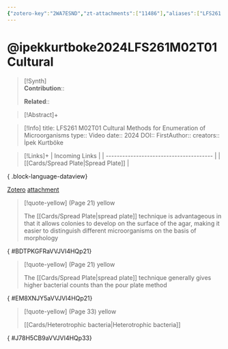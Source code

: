 ```yaml
---
{"zotero-key":"2WA7ESND","zt-attachments":["11486"],"aliases":["LFS261 M02T01 Cultural Methods for Enumeration of Microorganisms"],"keywords":["✅"],"FirstAuthor":"[[ İpek Kurtböke]]","tags":["source/video","Uni/LFS261"],"dg-publish":true,"permalink":"/sources/ipekkurtboke2024-lfs-261-m02-t01-cultural/","dgPassFrontmatter":true}
---
```


# @ipekkurtboke2024LFS261M02T01Cultural

>[!Synth]  
>**Contribution**::  
>  
>**Related**:: 
>  

> [!Abstract]+
> 

> [!Info]
> title: LFS261 M02T01 Cultural Methods for Enumeration of Microorganisms
> type:: Video 
> date:: 2024
> DOI:: 
> FirstAuthor:: 
> creators:: İpek Kurtböke

> [!Links]+
>  | Incoming Links                          |
> | --------------------------------------- |
> | [[Cards/Spread Plate\|Spread Plate]] |
> 
{ .block-language-dataview}


[Zotero](zotero://select/library/items/2WA7ESND) [attachment](<file:///Users/nathanmaxwell/Zotero/storage/VVJVI4HQ/%C4%B0pek%20Kurtb%C3%B6ke%20-%202024%20-%20LFS261%20M02T01%20Cultural%20Methods%20for%20Enumeration%20of%20Microorganisms.pdf>)

> [!quote-yellow] (Page 21) yellow
> 
> The [[Cards/Spread Plate\|spread plate]] technique is advantageous in that it allows colonies to develop on the surface of the agar, making it easier to distinguish different microorganisms on the basis of morphology
>
{ #BDTPKGFRaVVJVI4HQp21}


> [!quote-yellow] (Page 21) yellow
> 
> The [[Cards/Spread Plate\|spread plate]] technique generally gives higher bacterial counts than the pour plate method
>
{ #EM8XNJY5aVVJVI4HQp21}


> [!quote-yellow] (Page 33) yellow
> 
> [[Cards/Heterotrophic bacteria\|Heterotrophic bacteria]]
>
{ #J78H5CB9aVVJVI4HQp33}

